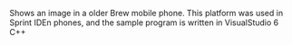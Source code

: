 Shows an image in a older Brew mobile phone. This platform was used in Sprint IDEn phones, and the sample program is written in VisualStudio 6 C++
